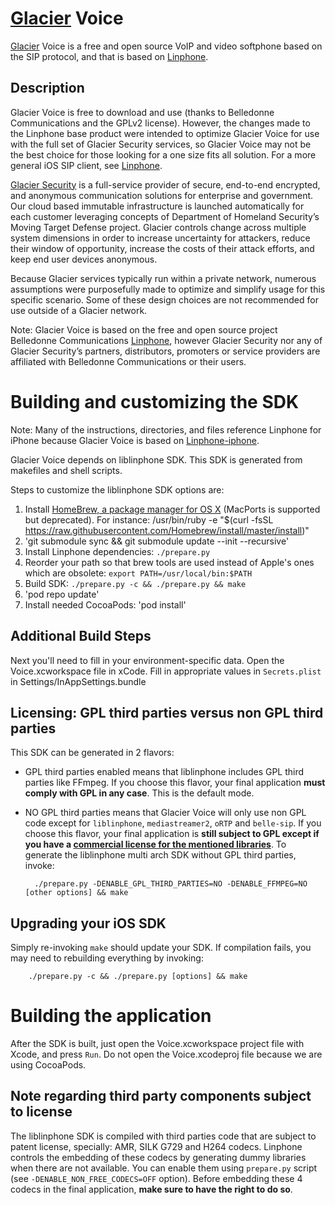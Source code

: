 # [Glacier](http://www.glaciersecurity.com) Voice

[Glacier](http://www.glaciersecurity.com) Voice is a free and open source VoIP and video softphone based on the SIP protocol, and that is based on [Linphone](http://www.linphone.org/).

## Description

Glacier Voice is free to download and use (thanks to Belledonne Communications and the GPLv2 license). However, the changes made to the Linphone base product were intended to optimize Glacier Voice for use with the full set of Glacier Security services, so Glacier Voice may not be the best choice for those looking for a one size fits all solution. For a more general iOS SIP client, see [Linphone](http://www.linphone.org).

[Glacier Security](http://www.glaciersecurity.com) is a full-service provider of secure, end-to-end encrypted, and anonymous communication solutions for enterprise and government. Our cloud based immutable infrastructure is launched automatically for each customer leveraging concepts of Department of Homeland Security’s Moving Target Defense project. Glacier controls change across multiple system dimensions in order to increase uncertainty for attackers, reduce their window of opportunity, increase the costs of their attack efforts, and keep end user devices anonymous.

Because Glacier services typically run within a private network, numerous assumptions were purposefully made to optimize and simplify usage for this specific scenario. Some of these design choices are not recommended for use outside of a Glacier network.

Note: Glacier Voice is based on the free and open source project Belledonne Communications [Linphone](http://www.linphone.org), however Glacier Security nor any of Glacier Security’s partners, distributors, promoters or service providers are affiliated with Belledonne Communications or their users.


# Building and customizing the SDK

Note: Many of the instructions, directories, and files reference Linphone for iPhone because Glacier Voice is based on [Linphone-iphone](https://github.com/BelledonneCommunications/linphone-iphone).

Glacier Voice depends on liblinphone SDK. This SDK is generated from makefiles and shell scripts.

 Steps to customize the liblinphone SDK options are:

 1. Install [HomeBrew, a package manager for OS X](http://brew.sh) (MacPorts is supported but deprecated). For instance: /usr/bin/ruby -e "$(curl -fsSL https://raw.githubusercontent.com/Homebrew/install/master/install)"
 2. 'git submodule sync && git submodule update --init --recursive'
 3. Install Linphone dependencies: `./prepare.py`
 4. Reorder your path so that brew tools are used instead of Apple's ones which are obsolete: `export PATH=/usr/local/bin:$PATH`
 5. Build SDK: `./prepare.py -c && ./prepare.py && make`
 6. 'pod repo update'
 7. Install needed CocoaPods: 'pod install'


## Additional Build Steps
Next you'll need to fill in your environment-specific data. Open the Voice.xcworkspace file in xCode. Fill in appropriate values in `Secrets.plist` in Settings/InAppSettings.bundle



## Licensing: GPL third parties versus non GPL third parties

This SDK can be generated in 2 flavors:

* GPL third parties enabled means that liblinphone includes GPL third parties like FFmpeg. If you choose this flavor, your final application **must comply with GPL in any case**. This is the default mode.

* NO GPL third parties means that Glacier Voice will only use non GPL code except for `liblinphone`, `mediastreamer2`, `oRTP` and `belle-sip`. If you choose this flavor, your final application is **still subject to GPL except if you have a [commercial license for the mentioned libraries](http://www.belledonne-communications.com/products.html)**.
 To generate the liblinphone multi arch SDK without GPL third parties, invoke:

        ./prepare.py -DENABLE_GPL_THIRD_PARTIES=NO -DENABLE_FFMPEG=NO [other options] && make



## Upgrading your iOS SDK

Simply re-invoking `make` should update your SDK. If compilation fails, you may need to rebuilding everything by invoking:

        ./prepare.py -c && ./prepare.py [options] && make

# Building the application

After the SDK is built, just open the Voice.xcworkspace project file with Xcode, and press `Run`. Do not open the Voice.xcodeproj file because we are using CocoaPods.

## Note regarding third party components subject to license

 The liblinphone SDK is compiled with third parties code that are subject to patent license, specially: AMR, SILK G729 and H264 codecs.
 Linphone controls the embedding of these codecs by generating dummy libraries when there are not available. You can enable them using `prepare.py`
 script (see `-DENABLE_NON_FREE_CODECS=OFF` option). Before embedding these 4 codecs in the final application, **make sure to have the right to do so**.
